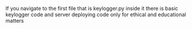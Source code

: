 If you navigate to the first file that is keylogger.py inside it there is basic keylogger code and server deploying code 
only for ethical and educational matters
